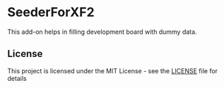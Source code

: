 # SeederForXF2
This add-on helps in filling development board with dummy data.

## License
This project is licensed under the MIT License - see the [LICENSE](LICENSE.md) file for details